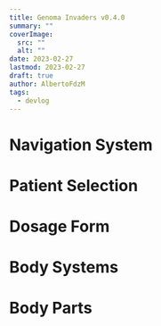 ```yaml
---
title: Genoma Invaders v0.4.0
summary: ""
coverImage:
  src: ""
  alt: ""
date: 2023-02-27
lastmod: 2023-02-27
draft: true
author: AlbertoFdzM
tags:
  - devlog
---
```


# Navigation System

# Patient Selection

# Dosage Form

# Body Systems

# Body Parts
